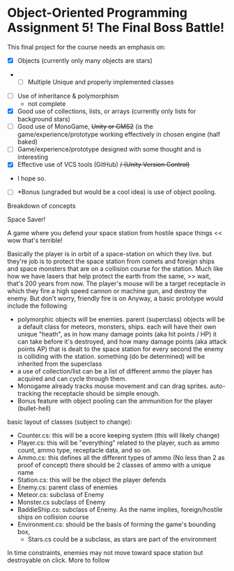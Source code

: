 # Object-Oriented Programming Assignment 5! The Final Boss Battle!

This final project for the course needs an emphasis on:

- [x] Objects (currently only many objects are stars)
* - [ ] Multiple Unique and properly implemented classes
- [ ] Use of inheritance & polymorphism
  - not complete
- [x] Good use of collections, lists, or arrays (currently only lists for background stars)
- [ ] Good use of MonoGame, ~~Unity or GMS2~~ (is the game/experience/prototype working effectively in chosen engine (half baked)
- [ ] Game/experience/prototype designed with some thought and is interesting
- [x] Effective use of VCS tools (GitHub) ~~/ (Unity Version Control)~~
- I hope so.
- [ ] *Bonus (ungraded but would be a cool idea) is use of object pooling.


Breakdown of concepts

Space Saver!

A game where you defend your space station from hostile space things << wow that's terrible!

Basically the player is in orbit of a space-station on which they live. but they're job is to protect the space station from comets and foreign ships and space monsters that are on a collision course for the station. Much like how we have lasers that help protect the earth from the same, >> wait, that's 200 years from now.
The player's mouse will be a target receptacle in which they fire a high speed cannon or machine gun, and destroy the enemy. But don't worry, friendly fire is on
Anyway, a basic prototype would include the following

* polymorphic objects will be enemies. parent (superclass) objects will be a default class for meteors, monsters, ships. each will have their own unique "heath", as in how many damage points (aka hit points / HP) it can take before it's destroyed, and how many damage points (aka attack points AP) that is dealt to the space station for every second the enemy is colliding with the station. something (do be determined) will be inherited from the superclass
* a use of collection/list can be a list of different ammo the player has acquired and can cycle through them.
* Monogame already tracks mouse movement and can drag sprites. auto-tracking the receptacle should be simple enough.
* Bonus feature with object pooling can the ammunition for the player (bullet-hell)

basic layout of classes (subject to change):

- Counter.cs: this will be a score keeping system (this will likely change)
- Player.cs: this will be "everything" related to the player, such as ammo count, ammo type, receptacle data, and so on.
- Ammo.cs: this defines all the different types of ammo (No less than 2 as proof of concept)
there should be 2 classes of ammo with a unique name
- Station.cs: this will be the object the player defends
- Enemy.cs: parent class of enemies
- Meteor.cs: subclass of Enemy
- Monster.cs subclass of Enemy
- BaddieShip.cs: subclass of Enemy. As the name implies, foreign/hostile ships on collision course
- Environment.cs: should be the basis of forming the game's bounding box,
  - Stars.cs could be a subclass, as stars are part of the environment

In time constraints, enemies may not move toward space station but destroyable on click.
More to follow
